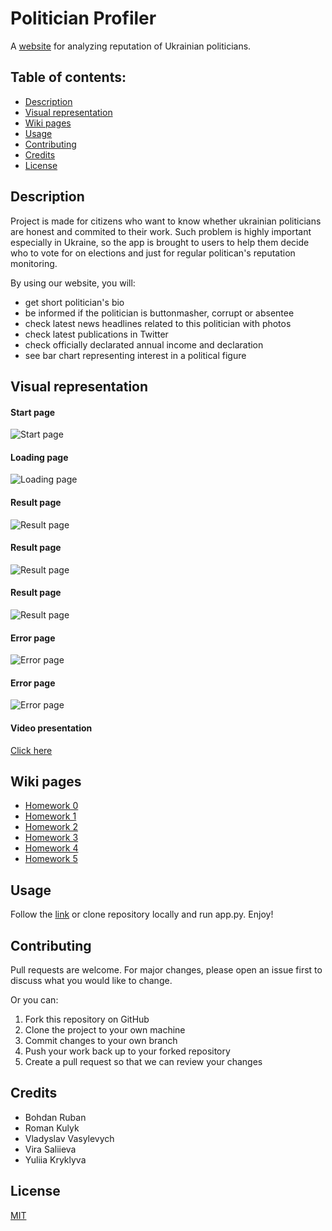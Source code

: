 # Politician Profiler

A [website](https://politician-profiler.herokuapp.com/) for analyzing reputation of Ukrainian politicians.

## Table of contents:
* [Description](#description)
* [Visual representation](#visual_representation)
* [Wiki pages](#wiki_pages)
* [Usage](#usage)
* [Contributing](#contributing)
* [Credits](#credits)
* [License](#license)

## Description

Project is made for citizens who want to know whether ukrainian politicians are honest and commited to their work. Such problem is highly important especially in Ukraine, so the app is brought to users to help them decide who to vote for on elections and just for regular politican's reputation monitoring.

By using our website, you will:
* get short politician's bio
* be informed if the politician is buttonmasher, corrupt or absentee
* check latest news headlines related to this politician with photos
* check latest publications in Twitter
* сheck officially declarated annual income and declaration
* see bar chart representing interest in a political figure

## Visual representation

#### Start page
![Start page](images/1.png)
#### Loading page
![Loading page](images/2.png)
#### Result page
![Result page](images/3.png)
#### Result page
![Result page](images/4.png)
#### Result page
![Result page](images/5.png)
#### Error page
![Error page](images/6.png)
#### Error page
![Error page](images/7.png)
#### Video presentation
[Click here](https://youtu.be/YCokSiGB-GQ)

## Wiki pages

* [Homework 0](https://github.com/iamthewalrus67/politician-profiler/wiki/Домашнє-завдання-№0)
* [Homework 1](https://github.com/iamthewalrus67/politician-profiler/wiki/Домашнє-завдання-№1)
* [Homework 2](https://github.com/iamthewalrus67/politician-profiler/wiki/Домашнє-завдання-№2)
* [Homework 3](https://github.com/iamthewalrus67/politician-profiler/wiki/Домашнє-завдання-№3)
* [Homework 4](https://github.com/iamthewalrus67/politician-profiler/wiki/Домашнє-завдання-№4)
* [Homework 5](https://github.com/iamthewalrus67/politician-profiler/wiki/Домашнє-завдання-№5)


## Usage

Follow the [link](https://politician-profiler.herokuapp.com/) or clone repository locally and run app.py. Enjoy!

## Contributing

Pull requests are welcome. For major changes, please open an issue first to discuss what you would like to change.

Or you can: 
1. Fork this repository on GitHub
2. Clone the project to your own machine
3. Commit changes to your own branch
4. Push your work back up to your forked repository
5. Create a pull request so that we can review your changes

## Credits
* Bohdan Ruban
* Roman Kulyk
* Vladyslav Vasylevych
* Vira Saliieva
* Yuliia Kryklyva

## License
[MIT](LICENSE)
